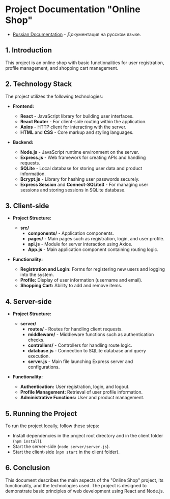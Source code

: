 # Project Documentation "Online Shop"

- [Russian Documentation](./lang-docs/ru.md) - Документация на русском языке.

## 1. Introduction

This project is an online shop with basic functionalities for user registration, profile management, and shopping cart management.

## 2. Technology Stack

<link
			rel="stylesheet"
			href="https://cdnjs.cloudflare.com/ajax/libs/font-awesome/6.5.2/css/all.min.css" />

The project utilizes the following technologies:

- **Frontend:**

  - **<i class="fab fa-react"></i> React** - JavaScript library for building user interfaces.
  - **<i class="fas fa-route"></i> React Router** - For client-side routing within the application.
  - **<i class="fas fa-arrow-right"></i> Axios** - HTTP client for interacting with the server.
  - **<i class="fab fa-html5"></i> HTML** and **<i class="fab fa-css3-alt"></i> CSS** - Core markup and styling languages.

- **Backend:**
  - **<i class="fab fa-node"></i> Node.js** - JavaScript runtime environment on the server.
  - **<i class="fab fa-js"></i> Express.js** - Web framework for creating APIs and handling requests.
  - **<i class="fas fa-database"></i> SQLite** - Local database for storing user data and product information.
  - **<i class="fas fa-lock"></i> Bcrypt.js** - Library for hashing user passwords securely.
  - **<i class="fas fa-user-lock"></i> Express Session** and **<i class="fas fa-database"></i> Connect-SQLite3** - For managing user sessions and storing sessions in SQLite database.

## 3. Client-side

- **Project Structure:**

  - **src/**
    - **components/** - Application components.
    - **pages/** - Main pages such as registration, login, and user profile.
    - **api.js** - Module for server interaction using Axios.
    - **App.js** - Main application component containing routing logic.

- **Functionality:**
  - **Registration and Login:** Forms for registering new users and logging into the system.
  - **Profile:** Display of user information (username and email).
  - **Shopping Cart:** Ability to add and remove items.

## 4. Server-side

- **Project Structure:**

  - **server/**
    - **routes/** - Routes for handling client requests.
    - **middleware/** - Middleware functions such as authentication checks.
    - **controllers/** - Controllers for handling route logic.
    - **database.js** - Connection to SQLite database and query execution.
    - **server.js** - Main file launching Express server and configurations.

- **Functionality:**
  - **Authentication:** User registration, login, and logout.
  - **Profile Management:** Retrieval of user profile information.
  - **Administrative Functions:** User and product management.

## 5. Running the Project

To run the project locally, follow these steps:

- Install dependencies in the project root directory and in the client folder (`npm install`).
- Start the server-side (`node server/server.js`).
- Start the client-side (`npm start` in the client folder).

## 6. Conclusion

This document describes the main aspects of the "Online Shop" project, its functionality, and the technologies used. The project is designed to demonstrate basic principles of web development using React and Node.js.
